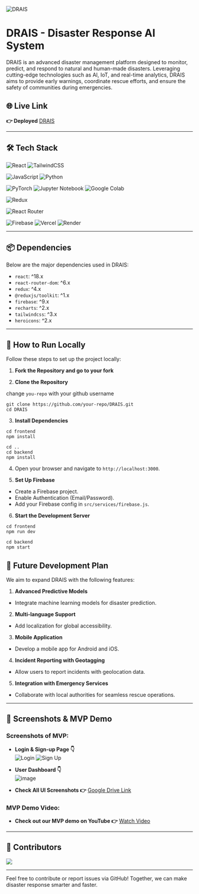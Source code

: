 ![DRAIS](https://socialify.git.ci/Arunanshu655/DRAIS/image?custom_description=DRAIS+-+Disaster+Response+AI+System&description=1&font=Source+Code+Pro&forks=1&issues=1&language=1&name=1&owner=1&pattern=Plus&pulls=1&stargazers=1&theme=Auto)

# DRAIS - Disaster Response AI System

DRAIS is an advanced disaster management platform designed to monitor, predict, and respond to natural and human-made disasters. Leveraging cutting-edge technologies such as AI, IoT, and real-time analytics, DRAIS aims to provide early warnings, coordinate rescue efforts, and ensure the safety of communities during emergencies.

## 🌐 Live Link

**👉 Deployed** [DRAIS](https://drais.vercel.app/)

---

## 🛠 Tech Stack

![React](https://img.shields.io/badge/react-%2320232a.svg?style=for-the-badge&logo=react&logoColor=%2361DAFB) ![TailwindCSS](https://img.shields.io/badge/tailwindcss-%2338B2AC.svg?style=for-the-badge&logo=tailwind-css&logoColor=white)

![JavaScript](https://img.shields.io/badge/javascript-%23323330.svg?style=for-the-badge&logo=javascript&logoColor=%23F7DF1E) ![Python](https://img.shields.io/badge/python-3670A0?style=for-the-badge&logo=python&logoColor=ffdd54)

![PyTorch](https://img.shields.io/badge/PyTorch-%23EE4C2C.svg?style=for-the-badge&logo=PyTorch&logoColor=white) ![Jupyter Notebook](https://img.shields.io/badge/jupyter-%23FA0F00.svg?style=for-the-badge&logo=jupyter&logoColor=white) 	![Google Colab](https://img.shields.io/badge/Google%20Colab-%23F9A825.svg?style=for-the-badge&logo=googlecolab&logoColor=white)

![Redux](https://img.shields.io/badge/redux-%23593d88.svg?style=for-the-badge&logo=redux&logoColor=white)

![React Router](https://img.shields.io/badge/React_Router-CA4245?style=for-the-badge&logo=react-router&logoColor=white)

![Firebase](https://img.shields.io/badge/firebase-a08021?style=for-the-badge&logo=firebase&logoColor=ffcd34)  ![Vercel](https://img.shields.io/badge/vercel-%23000000.svg?style=for-the-badge&logo=vercel&logoColor=white) ![Render](https://img.shields.io/badge/Render-%46E3B7.svg?style=for-the-badge&logo=render&logoColor=white)

---

## 📦 Dependencies

Below are the major dependencies used in DRAIS:

- `react`: ^18.x
- `react-router-dom`: ^6.x
- `redux`: ^4.x
- `@reduxjs/toolkit`: ^1.x
- `firebase`: ^9.x
- `recharts`: ^2.x
- `tailwindcss`: ^3.x
- `heroicons`: ^2.x

---

## 🚀 How to Run Locally

Follow these steps to set up the project locally:

1. **Fork the Repository and go to your fork**

2. **Clone the Repository**

change `you-repo` with your github username
```
git clone https://github.com/your-repo/DRAIS.git
cd DRAIS
```

3. **Install Dependencies**
```
cd frontend
npm install
```
```
cd ..
cd backend
npm install
```

4. Open your browser and navigate to `http://localhost:3000`.


5. **Set Up Firebase**
- Create a Firebase project.
- Enable Authentication (Email/Password).
- Add your Firebase config in `src/services/firebase.js`.

6. **Start the Development Server**
```
cd frontend
npm run dev
```
```
cd backend
npm start
```

## 🔮 Future Development Plan

We aim to expand DRAIS with the following features:

1. **Advanced Predictive Models**
- Integrate machine learning models for disaster prediction.

2. **Multi-language Support**
- Add localization for global accessibility.

3. **Mobile Application**
- Develop a mobile app for Android and iOS.

4. **Incident Reporting with Geotagging**
- Allow users to report incidents with geolocation data.

5. **Integration with Emergency Services**
- Collaborate with local authorities for seamless rescue operations.

---

## 📸 Screenshots & MVP Demo

### Screenshots of MVP:

- **Login & Sign-up Page 👇**  
![Login](https://github.com/user-attachments/assets/cdb15cd1-9323-47f4-9796-b321612778d1)
![Sign Up](https://github.com/user-attachments/assets/bd09cccb-032e-4b2b-a8a8-3d23a1552832)

- **User Dashboard 👇**  
![image](https://github.com/user-attachments/assets/8146b039-38c8-4f22-84f7-8ab5782df52b)

- **Check All UI Screenshots 👉** [Google Drive Link](https://drive.google.com/drive/folders/1xIGkTA0QjPZmbRkC8zyx_RK753u5LlTo?usp=sharing)

### MVP Demo Video:
- **Check out our MVP demo on YouTube 👉** [Watch Video](https://youtu.be/WPYjAHmvzJc?si=GVkBvDAbRgN6NAeM)

---

## 👥 Contributors

<a href="https://github.com/Arunanshu655/DRAIS/graphs/contributors">
  <img src="https://contrib.rocks/image?repo=Arunanshu655/DRAIS" />
</a>

---

Feel free to contribute or report issues via GitHub! Together, we can make disaster response smarter and faster.

